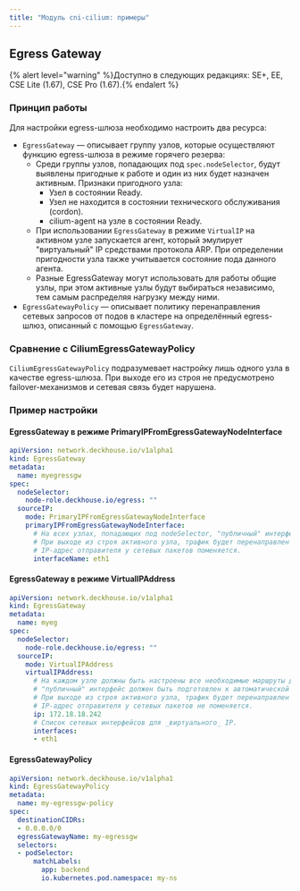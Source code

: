 ```yaml
---
title: "Модуль cni-cilium: примеры"
---
```


## Egress Gateway

{% alert level="warning" %}Доступно в следующих редакциях: SE+, EE, CSE Lite (1.67), CSE Pro (1.67).{% endalert %}

### Принцип работы

Для настройки egress-шлюза необходимо настроить два ресурса:

* `EgressGateway` — описывает группу узлов, которые осуществляют функцию egress-шлюза в режиме горячего резерва:
  * Среди группы узлов, попадающих под `spec.nodeSelector`, будут выявлены пригодные к работе и один из них будет назначен активным. Признаки пригодного узла:
    * Узел в состоянии Ready.
    * Узел не находится в состоянии технического обслуживания (cordon).
    * cilium-agent на узле в состоянии Ready.
  * При использовании `EgressGateway` в режиме `VirtualIP` на активном узле запускается агент, который эмулирует "виртуальный" IP средствами протокола ARP. При определении пригодности узла также учитывается состояние пода данного агента.
  * Разные EgressGateway могут использовать для работы общие узлы, при этом активные узлы будут выбираться независимо, тем самым распределяя нагрузку между ними.
* `EgressGatewayPolicy` — описывает политику перенаправления сетевых запросов от подов в кластере на определённый egress-шлюз, описанный с помощью `EgressGateway`.

### Сравнение с CiliumEgressGatewayPolicy

`CiliumEgressGatewayPolicy` подразумевает настройку лишь одного узла в качестве egress-шлюза. При выходе его из строя не предусмотрено failover-механизмов и сетевая связь будет нарушена.

### Пример настройки

#### EgressGateway в режиме PrimaryIPFromEgressGatewayNodeInterface

```yaml
apiVersion: network.deckhouse.io/v1alpha1
kind: EgressGateway
metadata:
  name: myegressgw
spec:
  nodeSelector:
    node-role.deckhouse.io/egress: ""
  sourceIP:
    mode: PrimaryIPFromEgressGatewayNodeInterface
    primaryIPFromEgressGatewayNodeInterface:
      # На всех узлах, попадающих под nodeSelector, "публичный" интерфейс должен иметь одинаковое имя.
      # При выходе из строя активного узла, трафик будет перенаправлен через резервный и
      # IP-адрес отправителя у сетевых пакетов поменяется.
      interfaceName: eth1
```

#### EgressGateway в режиме VirtualIPAddress

```yaml
apiVersion: network.deckhouse.io/v1alpha1
kind: EgressGateway
metadata:
  name: myeg
spec:
  nodeSelector:
    node-role.deckhouse.io/egress: ""
  sourceIP:
    mode: VirtualIPAddress
    virtualIPAddress:
      # На каждом узле должны быть настроены все необходимые маршруты для доступа на все внешние публичные сервисы,
      # "публичный" интерфейс должен быть подготовлен к автоматической настройке "виртуального" IP в качестве secondary IP-адреса.
      # При выходе из строя активного узла, трафик будет перенаправлен через резервный и
      # IP-адрес отправителя у сетевых пакетов не поменяется.
      ip: 172.18.18.242
      # Список сетевых интерфейсов для _виртуального_ IP.
      interfaces:
      - eth1
```

#### EgressGatewayPolicy

```yaml
apiVersion: network.deckhouse.io/v1alpha1
kind: EgressGatewayPolicy
metadata:
  name: my-egressgw-policy
spec:
  destinationCIDRs:
  - 0.0.0.0/0
  egressGatewayName: my-egressgw
  selectors:
  - podSelector:
      matchLabels:
        app: backend
        io.kubernetes.pod.namespace: my-ns
```
